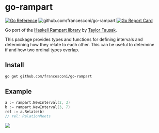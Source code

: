 # go-rampart

[![Go Reference](https://pkg.go.dev/badge/github.com/francesconi/go-rampart.svg)](https://pkg.go.dev/github.com/francesconi/go-rampart)
![github.com/francesconi/go-rampart](https://github.com/francesconi/go-rampart/workflows/test/badge.svg)
[![Go Report Card](https://goreportcard.com/badge/github.com/francesconi/go-rampart)](https://goreportcard.com/report/github.com/francesconi/go-rampart)

Go port of the [Haskell Rampart library](https://github.com/tfausak/rampart) by [Taylor Fausak](https://taylor.fausak.me/2020/03/13/relate-intervals-with-rampart).

This package provides types and functions for defining intervals and determining how they relate to each other. This can be useful to determine if and how two ordinal types overlap.

## Install

```sh
go get github.com/francesconi/go-rampart
```

## Example

```go
a := rampart.NewInterval(2, 3)
b := rampart.NewInterval(3, 7)
rel := a.Relate(b)
// rel: RelationMeets
```

![][interval relations]

[interval relations]: ./docs/interval-relations.svg
